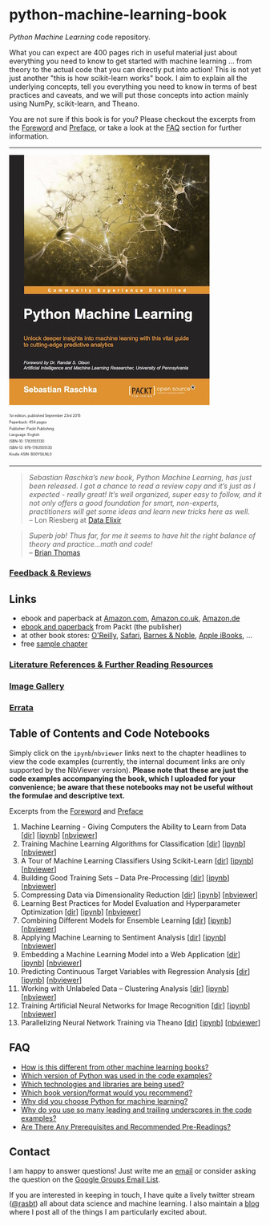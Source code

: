 # python-machine-learning-book

*Python Machine Learning* code repository.

What you can expect are 400 pages rich in useful material just about everything you need to know to get started with machine learning ... from theory to the actual code that you can directly put into action! This is not yet just another "this is how scikit-learn works" book. I aim to explain all the underlying concepts, tell you everything you need to know in terms of best practices and caveats, and
we will put those concepts into action mainly using NumPy, scikit-learn, and Theano.

You are not sure if this book is for you? Please checkout the excerpts from the [Foreword](./docs/foreword_ro.pdf) and [Preface](./docs/preface_sr.pdf), or take a look at the [FAQ](#faq) section for further information.

---

![](./images/pymle_cover_small.jpg)

<div style='font-size:0.6em;'>
<sup>1st edition, published September 23rd 2015<br>
Paperback: 454 pages<br>
Publisher: Packt Publishing<br>  
Language: English<br>
ISBN-10: 1783555130<br>  
ISBN-13: 978-1783555130<br>
Kindle ASIN: B00YSILNL0<br></div>

---
> *Sebastian Raschka’s new book, Python Machine Learning, has just been released. I got a chance to read a review copy and it’s just as I expected - really great! It’s well organized, super easy to follow, and it not only offers a good foundation for smart, non-experts, practitioners will get some ideas and learn new tricks here as well.*  
– Lon Riesberg at [Data Elixir](http://dataelixir.com/issues/55#start)

> *Superb job! Thus far, for me it seems to have hit the right balance of theory and practice…math and code!*   
– [Brian Thomas](http://sebastianraschka.com/blog/2015/writing-pymle.html#comment-2295668894)

### [Feedback & Reviews](./docs/feedback.md)

## Links

- ebook and paperback at [Amazon.com](http://www.amazon.com/Python-Machine-Learning-Sebastian-Raschka/dp/1783555130/ref=sr_1_2?ie=UTF8&qid=1437754343&sr=8-2&keywords=python+machine+learning+essentials), [Amazon.co.uk](http://www.amazon.co.uk/Python-Machine-Learning-Sebastian-Raschka/dp/1783555130), [Amazon.de](http://www.amazon.de/s/ref=nb_sb_noss_2?__mk_de_DE=ÅMÅŽÕÑ&url=search-alias%3Daps&field-keywords=python+machine+learning)
- [ebook and paperback](https://www.packtpub.com/big-data-and-business-intelligence/python-machine-learning) from Packt (the publisher)
- at other book stores: [O'Reilly](http://shop.oreilly.com/product/9781783555130.do), [Safari](https://www.safaribooksonline.com/library/view/python-machine-learning/9781783555130/), [Barnes & Noble]((http://www.barnesandnoble.com/w/python-machine-learning-essentials-sebastian-raschka/1121999969?ean=9781783555130)), [Apple iBooks](https://itunes.apple.com/us/book/python-machine-learning/id1028207310?mt=11), ...
- free [sample chapter](http://www.slideshare.net/Products123/python-machine-learning-sample-chapter)




### [Literature References & Further Reading Resources](./docs/references.md)

### [Image Gallery](./images/image_gallery/README.md)

### [Errata](./docs/errata.md)


## Table of Contents and Code Notebooks


Simply click on the `ipynb`/`nbviewer` links next to the chapter headlines to view the code examples (currently, the internal document links are only supported by the NbViewer version).
**Please note that these are just the code examples accompanying the book, which I uploaded for your convenience; be aware that these notebooks may not be useful without the formulae and descriptive text.**   


Excerpts from the [Foreword](./docs/foreword_ro.pdf) and [Preface](./docs/preface_sr.pdf)

1. Machine Learning - Giving Computers the Ability to Learn from Data [[dir](./code/ch01)] [[ipynb](./code/ch01/ch01.ipynb)] [[nbviewer](http://nbviewer.ipython.org/github/rasbt/python-machine-learning-book/blob/master/code/ch01/ch01.ipynb)]
2. Training Machine Learning Algorithms for Classification [[dir](./code/ch02)] [[ipynb](./code/ch02/ch02.ipynb)] [[nbviewer](http://nbviewer.ipython.org/github/rasbt/python-machine-learning-book/blob/master/code/ch02/ch02.ipynb)]
3. A Tour of Machine Learning Classifiers Using Scikit-Learn [[dir](./code/ch03)] [[ipynb](./code/ch03/ch03.ipynb)] [[nbviewer](http://nbviewer.ipython.org/github/rasbt/python-machine-learning-book/blob/master/code/ch03/ch03.ipynb)]
4. Building Good Training Sets – Data Pre-Processing [[dir](./code/ch04)] [[ipynb](./code/ch04/ch04.ipynb)] [[nbviewer](http://nbviewer.ipython.org/github/rasbt/python-machine-learning-book/blob/master/code/ch04/ch04.ipynb)]
5. Compressing Data via Dimensionality Reduction [[dir](./code/ch05)] [[ipynb](./code/ch05/ch05.ipynb)] [[nbviewer](http://nbviewer.ipython.org/github/rasbt/python-machine-learning-book/blob/master/code/ch05/ch05.ipynb)]
6. Learning Best Practices for Model Evaluation and Hyperparameter Optimization [[dir](./code/ch06)] [[ipynb](./code/ch06/ch06.ipynb)] [[nbviewer](http://nbviewer.ipython.org/github/rasbt/python-machine-learning-book/blob/master/code/ch06/ch06.ipynb)]
7. Combining Different Models for Ensemble Learning [[dir](./code/ch07)] [[ipynb](./code/ch07/ch07.ipynb)] [[nbviewer](http://nbviewer.ipython.org/github/rasbt/python-machine-learning-book/blob/master/code/ch07/ch07.ipynb)]
8. Applying Machine Learning to Sentiment Analysis [[dir](./code/ch08)] [[ipynb](./code/ch08/ch08.ipynb)] [[nbviewer](http://nbviewer.ipython.org/github/rasbt/python-machine-learning-book/blob/master/code/ch08/ch08.ipynb)]
9. Embedding a Machine Learning Model into a Web Application [[dir](./code/ch09)] [[ipynb](./code/ch09/ch09.ipynb)] [[nbviewer](http://nbviewer.ipython.org/github/rasbt/python-machine-learning-book/blob/master/code/ch09/ch09.ipynb)]
10. Predicting Continuous Target Variables with Regression Analysis [[dir](./code/ch10)] [[ipynb](./code/ch10/ch10.ipynb)] [[nbviewer](http://nbviewer.ipython.org/github/rasbt/python-machine-learning-book/blob/master/code/ch10/ch10.ipynb)]
11. Working with Unlabeled Data – Clustering Analysis [[dir](./code/ch11)] [[ipynb](./code/ch11/ch11.ipynb)] [[nbviewer](http://nbviewer.ipython.org/github/rasbt/python-machine-learning-book/blob/master/code/ch11/ch11.ipynb)]
12. Training Artificial Neural Networks for Image Recognition [[dir](./code/ch12)] [[ipynb](./code/ch12/ch12.ipynb)] [[nbviewer](http://nbviewer.ipython.org/github/rasbt/python-machine-learning-book/blob/master/code/ch12/ch12.ipynb)]
13. Parallelizing Neural Network Training via Theano [[dir](./code/ch13)] [[ipynb](./code/ch13/ch13.ipynb)] [[nbviewer](http://nbviewer.ipython.org/github/rasbt/python-machine-learning-book/blob/master/code/ch13/ch13.ipynb)]


## FAQ

- [How is this different from other machine learning books?](./faq/different.md)
- [Which version of Python was used in the code examples?](./faq/py2py3.md)
- [Which technologies and libraries are being used?](./faq/technologies.md)
- [Which book version/format would you recommend?](./faq/version.md)
- [Why did you choose Python for machine learning?](./faq/why_python.md)
- [Why do you use so many leading and trailing underscores in the code examples?](./faq/underscore_convention.md)
- [Are There Any Prerequisites and Recommended Pre-Readings?](./faq/prerequisites.md)


## Contact

I am happy to answer questions! Just write me an [email](mailto:mail@sebastianraschka.com)
or consider asking the question on the [Google Groups Email List](https://groups.google.com/forum/#!forum/python-machine-learning-book).

If you are interested in keeping in touch, I have quite a lively twitter stream ([@rasbt](https://twitter.com/rasbt)) all about data science and machine learning. I also maintain a [blog](http://sebastianraschka.com/articles.html) where I post all of the things I am particularly excited about.
